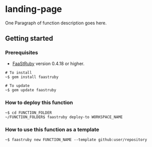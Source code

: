 # landing-page
One Paragraph of function description goes here.
## Getting started
### Prerequisites
* [FaaStRuby](https://faastruby.io) version 0.4.18 or higher.
```
# To install
~$ gem install faastruby

# To update
~$ gem update faastruby
```
### How to deploy this function
```
~$ cd FUNCTION_FOLDER
~/FUNCTION_FOLDER$ faastruby deploy-to WORKSPACE_NAME
```
### How to use this function as a template
```
~$ faastruby new FUNCTION_NAME --template github:user/repository
```

